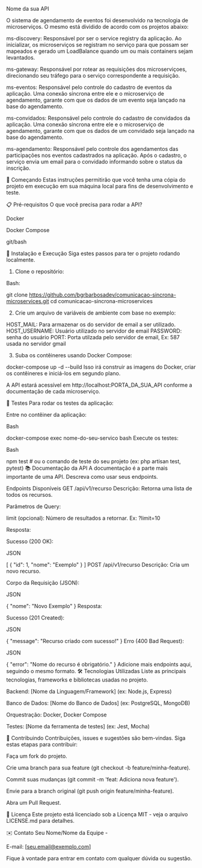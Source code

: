 Nome da sua API

O sistema de agendamento de eventos foi desenvolvido na tecnologia de microserviços. O mesmo está dividido de acordo com os projetos abaixo:

  ms-discovery: Responsável por ser o service registry da aplicação. Ao inicializar, os microserviços se registram no serviço para que possam ser mapeados
  e gerado um LoadBalance quando um ou mais containers sejam levantados.

  ms-gateway: Responsável por rotear as requisições dos microserviçoes, direcionando seu tráfego para o serviço correspondente a requisição.

  ms-eventos: Responsável pelo controle do cadastro de eventos da aplicação. Uma conexão síncrona entre ele e o microserviço de agendamento, garante com que
  os dados de um evento seja lançado na base do agendamento.

  ms-convidados: Responsável pelo controle do cadastro de convidados da aplicação. Uma conexão síncrona entre ele e o microserviço de agendamento, garante com que
  os dados de um convidado seja lançado na base do agendamento.

  ms-agendamento: Responsável pelo controle dos agendamentos das participações nos eventos cadastrados na aplicação. Após o cadastro, o serviço envia um email para o convidado
  informando sobre o status da inscrição.

🚀 Começando
Estas instruções permitirão que você tenha uma cópia do projeto em execução em sua máquina local para fins de desenvolvimento e teste.

📋 Pré-requisitos
O que você precisa para rodar a API?

Docker

Docker Compose

git/bash

🔧 Instalação e Execução
Siga estes passos para ter o projeto rodando localmente.

1) Clone o repositório:

Bash:

git clone https://github.com/bgrbarbosadev/comunicacao-sincrona-microservices.git
cd comunicacao-sincrona-microservices

2) Crie um arquivo de variáveis de ambiente com base no exemplo:

HOST_MAIL: Para armazenar os do servidor de email a ser utilizado.
HOST_USERNAME: Usuário utilizado no servidor de email
PASSWORD: senha do usuário
PORT: Porta utilzada pelo servidor de email, Ex: 587 usada no servidor gmail

3) Suba os contêineres usando Docker Compose:

docker-compose up -d --build
Isso irá construir as imagens do Docker, criar os contêineres e iniciá-los em segundo plano.

A API estará acessível em http://localhost:PORTA_DA_SUA_API conforme a documentação de cada microserviço.

🧪 Testes
Para rodar os testes da aplicação:

Entre no contêiner da aplicação:

Bash

docker-compose exec nome-do-seu-servico bash
Execute os testes:

Bash

npm test # ou o comando de teste do seu projeto (ex: php artisan test, pytest)
📚 Documentação da API
A documentação é a parte mais importante de uma API. Descreva como usar seus endpoints.

Endpoints Disponíveis
GET /api/v1/recurso
Descrição: Retorna uma lista de todos os recursos.

Parâmetros de Query:

limit (opcional): Número de resultados a retornar. Ex: ?limit=10

Resposta:

Sucesso (200 OK):

JSON

[
  {
    "id": 1,
    "nome": "Exemplo"
  }
]
POST /api/v1/recurso
Descrição: Cria um novo recurso.

Corpo da Requisição (JSON):

JSON

{
  "nome": "Novo Exemplo"
}
Resposta:

Sucesso (201 Created):

JSON

{
  "message": "Recurso criado com sucesso!"
}
Erro (400 Bad Request):

JSON

{
  "error": "Nome do recurso é obrigatório."
}
Adicione mais endpoints aqui, seguindo o mesmo formato.
🛠️ Tecnologias Utilizadas
Liste as principais tecnologias, frameworks e bibliotecas usadas no projeto.

Backend: [Nome da Linguagem/Framework] (ex: Node.js, Express)

Banco de Dados: [Nome do Banco de Dados] (ex: PostgreSQL, MongoDB)

Orquestração: Docker, Docker Compose

Testes: [Nome da ferramenta de testes] (ex: Jest, Mocha)

🤝 Contribuindo
Contribuições, issues e sugestões são bem-vindas. Siga estas etapas para contribuir:

Faça um fork do projeto.

Crie uma branch para sua feature (git checkout -b feature/minha-feature).

Commit suas mudanças (git commit -m 'feat: Adiciona nova feature').

Envie para a branch original (git push origin feature/minha-feature).

Abra um Pull Request.

📝 Licença
Este projeto está licenciado sob a Licença MIT - veja o arquivo LICENSE.md para detalhes.

✉️ Contato
Seu Nome/Nome da Equipe - 

E-mail: [seu.email@exemplo.com]

Fique à vontade para entrar em contato com qualquer dúvida ou sugestão.

